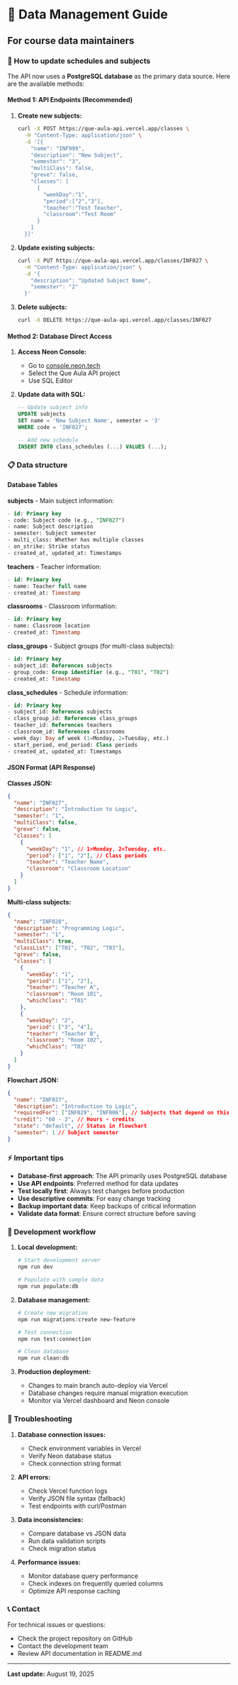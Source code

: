 # 📝 Data Management Guide

## For course data maintainers

### 🎯 How to update schedules and subjects

The API now uses a **PostgreSQL database** as the primary data source. Here are the available methods:

#### Method 1: API Endpoints (Recommended)

1. **Create new subjects:**

   ```bash
   curl -X POST https://que-aula-api.vercel.app/classes \
     -H "Content-Type: application/json" \
     -d '[{
       "name": "INF999",
       "description": "New Subject",
       "semester": "3",
       "multiClass": false,
       "greve": false,
       "classes": [
         {
           "weekDay":"1",
           "period":["2","3"],
           "teacher":"Test Teacher",
           "classroom":"Test Room"
         }
       ]
     }]'
   ```

2. **Update existing subjects:**

   ```bash
   curl -X PUT https://que-aula-api.vercel.app/classes/INF027 \
     -H "Content-Type: application/json" \
     -d '{
       "description": "Updated Subject Name",
       "semester": "2"
     }'
   ```

3. **Delete subjects:**

   ```bash
   curl -X DELETE https://que-aula-api.vercel.app/classes/INF027
   ```

#### Method 2: Database Direct Access

1. **Access Neon Console:**

   - Go to [console.neon.tech](https://console.neon.tech)
   - Select the Que Aula API project
   - Use SQL Editor

2. **Update data with SQL:**

   ```sql
   -- Update subject info
   UPDATE subjects
   SET name = 'New Subject Name', semester = '3'
   WHERE code = 'INF027';

   -- Add new schedule
   INSERT INTO class_schedules (...) VALUES (...);
   ```

### 📋 Data structure

#### Database Tables

**subjects** - Main subject information:

```sql
- id: Primary key
- code: Subject code (e.g., "INF027")
- name: Subject description
- semester: Subject semester
- multi_class: Whether has multiple classes
- on_strike: Strike status
- created_at, updated_at: Timestamps
```

**teachers** - Teacher information:

```sql
- id: Primary key
- name: Teacher full name
- created_at: Timestamp
```

**classrooms** - Classroom information:

```sql
- id: Primary key
- name: Classroom location
- created_at: Timestamp
```

**class_groups** - Subject groups (for multi-class subjects):

```sql
- id: Primary key
- subject_id: References subjects
- group_code: Group identifier (e.g., "T01", "T02")
- created_at: Timestamp
```

**class_schedules** - Schedule information:

```sql
- id: Primary key
- subject_id: References subjects
- class_group_id: References class_groups
- teacher_id: References teachers
- classroom_id: References classrooms
- week_day: Day of week (1=Monday, 2=Tuesday, etc.)
- start_period, end_period: Class periods
- created_at, updated_at: Timestamps
```

#### JSON Format (API Response)

**Classes JSON:**

```json
{
  "name": "INF027",
  "description": "Introduction to Logic",
  "semester": "1",
  "multiClass": false,
  "greve": false,
  "classes": [
    {
      "weekDay": "1", // 1=Monday, 2=Tuesday, etc.
      "period": ["1", "2"], // Class periods
      "teacher": "Teacher Name",
      "classroom": "Classroom Location"
    }
  ]
}
```

**Multi-class subjects:**

```json
{
  "name": "INF028",
  "description": "Programming Logic",
  "semester": "1",
  "multiClass": true,
  "classList": ["T01", "T02", "T03"],
  "greve": false,
  "classes": [
    {
      "weekDay": "1",
      "period": ["1", "2"],
      "teacher": "Teacher A",
      "classroom": "Room 101",
      "whichClass": "T01"
    },
    {
      "weekDay": "2",
      "period": ["3", "4"],
      "teacher": "Teacher B",
      "classroom": "Room 102",
      "whichClass": "T02"
    }
  ]
}
```

**Flowchart JSON:**

```json
{
  "name": "INF027",
  "description": "Introduction to Logic",
  "requiredFor": ["INF029", "INF006"], // Subjects that depend on this
  "credit": "60 - 3", // Hours - credits
  "state": "default", // Status in flowchart
  "semester": 1 // Subject semester
}
```

### ⚡ Important tips

- **Database-first approach**: The API primarily uses PostgreSQL database
- **Use API endpoints**: Preferred method for data updates
- **Test locally first**: Always test changes before production
- **Use descriptive commits**: For easy change tracking
- **Backup important data**: Keep backups of critical information
- **Validate data format**: Ensure correct structure before saving

### 🔧 Development workflow

1. **Local development:**

   ```bash
   # Start development server
   npm run dev

   # Populate with sample data
   npm run populate:db
   ```

2. **Database management:**

   ```bash
   # Create new migration
   npm run migrations:create new-feature

   # Test connection
   npm run test:connection

   # Clean database
   npm run clean:db
   ```

3. **Production deployment:**
   - Changes to main branch auto-deploy via Vercel
   - Database changes require manual migration execution
   - Monitor via Vercel dashboard and Neon console

### 🚨 Troubleshooting

1. **Database connection issues:**

   - Check environment variables in Vercel
   - Verify Neon database status
   - Check connection string format

2. **API errors:**

   - Check Vercel function logs
   - Verify JSON file syntax (fallback)
   - Test endpoints with curl/Postman

3. **Data inconsistencies:**

   - Compare database vs JSON data
   - Run data validation scripts
   - Check migration status

4. **Performance issues:**
   - Monitor database query performance
   - Check indexes on frequently queried columns
   - Optimize API response caching

### 📞 Contact

For technical issues or questions:

- Check the project repository on GitHub
- Contact the development team
- Review API documentation in README.md

---

**Last update:** August 19, 2025
